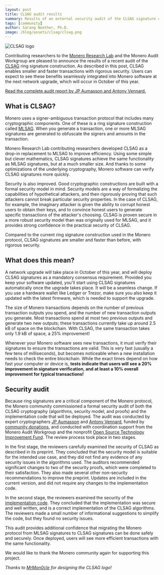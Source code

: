 ```yaml
---
layout: post
title: CLSAG audit results
summary: Results of an external security audit of the CLSAG signature construction
tags: [community]
author: Sarang Noether, Ph.D.
image: /blog/assets/clsag/clsag.png
---
```



<img src="{{ page.image }}" alt="CLSAG logo"/>

Contributing researchers to the [Monero Research Lab](/resources/research-lab/) and the Monero Audit Workgroup are pleased to announce the results of a recent audit of the [CLSAG](https://eprint.iacr.org/2019/654) ring signature construction. As described in this post, CLSAG enables smaller and faster transactions with rigorous security. Users can expect to see these benefits seamlessly integrated into Monero software at the next network upgrade, which will occur in October of this year.

[Read the complete audit report by JP Aumasson and Antony Vennard.](/resources/research-lab/audits/clsag.pdf)


## What is CLSAG?

Monero uses a signer-ambiguous transaction protocol that includes many cryptographic components. One of these is a ring signature construction called [MLSAG](/resources/research-lab/pubs/MRL-0005.pdf). When you generate a transaction, one or more MLSAG signatures are generated to obfuscate the signers and amounts in the transaction.

Monero Research Lab contributing researchers developed CLSAG as a drop-in replacement to MLSAG to improve efficiency. Using some simple but clever mathematics, CLSAG signatures achieve the same functionality as MLSAG signatures, but at a much smaller size. And thanks to some optimizations of the underlying cryptography, Monero software can verify CLSAG signatures more quickly.

Security is also improved. Good cryptographic constructions are built with a formal security model in mind. Security models are a way of formalizing the capabilities of hypothetical attackers, and then rigorously proving that such attackers cannot break particular security properties. In the case of CLSAG, for example, the imaginary attacker is given the ability to corrupt honest users to obtain their keys, and to convince honest users to generate specific transactions of the attacker's choosing. CLSAG is proven secure in a more robust security model than was originally used for MLSAG, and it provides strong confidence in the practical security of CLSAG.

Compared to the current ring signature construction used in the Monero protocol, CLSAG signatures are smaller and faster than before, with rigorous security.


## What does this mean?

A network upgrade will take place in October of this year, and will deploy CLSAG signatures as a mandatory consensus requirement. Provided you keep your software updated, you'll start using CLSAG signatures automatically once the upgrade takes place. It will be a seamless change. If you use a hardware wallet like Ledger or Trezor, make sure you also keep it updated with the latest firmware, which is needed to support the upgrade.

The size of Monero transactions depends on the number of previous transaction outputs you spend, and the number of new transaction outputs you generate. Most transactions spend at most two previous outputs and generate two new outputs; these transactions currently take up around 2.5 kB of space on the blockchain. With CLSAG, the same transaction takes only 1.9 kB of space, a 25% improvement!

Whenever your Monero software sees new transactions, it must verify their signatures to ensure the transactions are valid. This is very fast (usually a few tens of milliseconds), but becomes noticeable when a new installation needs to check the entire blockchain. While the exact times depend on how fast your computer or device is, **tests indicate that users will see a 20% improvement in signature verification, and at least a 10% overall improvement for typical transactions!**


## Security audit

Because ring signatures are a critical component of the Monero protocol, the Monero community commissioned a formal security audit of both the CLSAG cryptography (algorithms, security model, and proofs) and the implementation code that will be deployed. The audit was conducted by expert cryptographers [JP Aumasson](https://aumasson.jp/) and [Antony Vennard](https://diagprov.ch/), funded by [community donations](https://ccs.getmonero.org/proposals/clsag-audit-take2.html), and conducted with coordination support from the Monero Audit Workgroup and the nonprofit [Open Source Technology Improvement Fund](https://ostif.org/). The review process took place in two stages.

In the first stage, the reviewers carefully examined the security of CLSAG as described in its preprint. They concluded that the security model is suitable for the intended use case, and they did not find any evidence of any security issues
in the algorithms used. The auditors recommended significant changes to two of the security proofs, which were completed to their satisfaction. They also made several other non-security recommendations to improve the preprint. Updates are included in the current version, and did not require any changes to the implementation code.

In the second stage, the reviewers examined the security of the [implementation code](https://github.com/SarangNoether/monero/tree/clsag-device). They concluded that the implementation was secure and well written, and is a correct implementation of the CLSAG algorithms. The reviewers made a small number of informational suggestions to simplify the code, but they found no security issues.

This audit provides additional confidence that migrating the Monero protocol from MLSAG signatures to CLSAG signatures can be done safely and securely. Once deployed, users will see more efficient transactions with the same functionality.

We would like to thank the Monero community again for supporting this project.

_Thanks to [MrMon0cle](https://github.com/MrMon0cle) for designing the CLSAG logo!_
